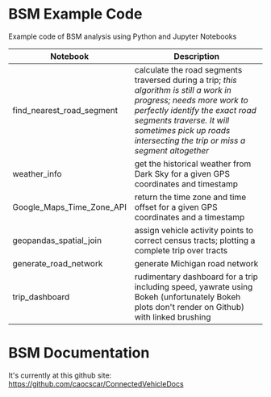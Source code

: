 # BSM Example Code
Example code of BSM analysis using Python and Jupyter Notebooks

Notebook|Description
---|---
find_nearest_road_segment|calculate the road segments traversed during a trip; *this algorithm is still a work in progress; needs more work to perfectly identify the exact road segments traverse. It will sometimes pick up roads intersecting the trip or miss a segment altogether*
weather_info|get the historical weather from Dark Sky for a given GPS coordinates and timestamp
Google_Maps_Time_Zone_API|return the time zone and time offset for a given GPS coordinates and a timestamp
geopandas_spatial_join|assign vehicle activity points to correct census tracts; plotting a complete trip over tracts
generate_road_network|generate Michigan road network
trip_dashboard|rudimentary dashboard for a trip including speed, yawrate using Bokeh (unfortunately Bokeh plots don't render on Github) with linked brushing

# BSM Documentation
It's currently at this github site: https://github.com/caocscar/ConnectedVehicleDocs
